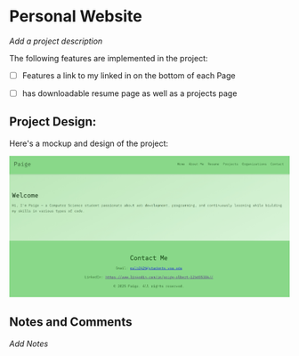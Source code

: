 # Personal Website

*Add a project description*

The following features are implemented in the project:

- [ ] Features a link to my linked in on the bottom of each Page

- [ ] has  downloadable resume page as well as a projects page

## Project Design:

Here's a mockup and design of the project:



![Alt text](Screenshot_15-10-2025_153723_.jpeg)

## Notes and Comments

*Add Notes*

